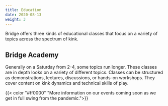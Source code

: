 ```yaml
---
title: Education
date: 2020-08-13
weight: 3
---
```


Bridge offers three kinds of educational classes that focus on a variety of topics across the spectrum of kink.

<h2>Bridge Academy</h2>

Generally on a Saturday from 2-4, some topics run longer. These classes are in depth looks on a variety of different topics. Classes can be structured as demonstrations, lectures, discussions, or hands-on workshops. They cover content on kink dynamics and technical skills of play.

{{< color "#ff0000" "More information on our events coming soon as we get in full swing from the pandemic.">}}